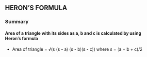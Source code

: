 ## HERON’S FORMULA
### Summary
#### Area of a triangle with its sides as a, b and c is calculated by using Heron’s formula
* Area of triangle = &radic;(s (s - a) (s - b)(s - c)) where s = (a + b + c)/2

